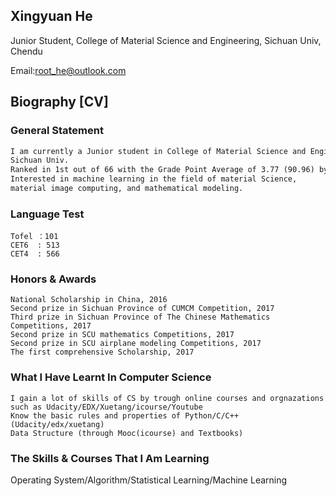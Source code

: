 ## Xingyuan He

Junior Student, College of Material Science and Engineering, Sichuan Univ, Chendu

Email:root_he@outlook.com
##
## Biography [CV]
### General Statement
```markdown
I am currently a Junior student in College of Material Science and Engineering,
Sichuan Univ. 
Ranked in 1st out of 66 with the Grade Point Average of 3.77 (90.96) by now.
Interested in machine learning in the field of material Science,
material image computing, and mathematical modeling.
```
### Language Test
```
Tofel ：101
CET6  : 513
CET4  : 566
```
### Honors & Awards
```
National Scholarship in China, 2016
Second prize in Sichuan Province of CUMCM Competition, 2017
Third prize in Sichuan Province of The Chinese Mathematics Competitions, 2017
Second prize in SCU mathematics Competitions, 2017
Second prize in SCU airplane modeling Competitions, 2017
The first comprehensive Scholarship, 2017
```
### What I Have Learnt In Computer Science
```
I gain a lot of skills of CS by trough online courses and orgnazations 
such as Udacity/EDX/Xuetang/icourse/Youtube
Know the basic rules and properties of Python/C/C++ (Udacity/edx/xuetang)
Data Structure (through Mooc(icourse) and Textbooks)
```
### The Skills & Courses That I Am Learning
Operating System/Algorithm/Statistical Learning/Machine Learning
